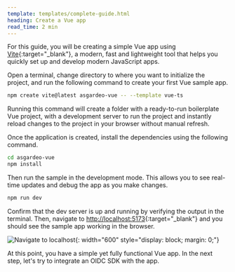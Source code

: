 ```yaml
---
template: templates/complete-guide.html
heading: Create a Vue app
read_time: 2 min
---
```


For this guide, you will be creating a simple Vue app using [Vite](https://vitejs.dev/){:target="_blank"}, a modern, fast and lightweight tool that helps you quickly set up and develop modern JavaScript apps.

Open a terminal, change directory to where you want to initialize the project, and run the following command to create your first Vue sample app.


```bash
npm create vite@latest asgardeo-vue -- --template vue-ts
```

Running this command will create a folder with a ready-to-run boilerplate Vue project, with a development server to run the project and instantly reload changes to the project in your browser without manual refresh.

Once the application is created, install the dependencies using the following command.

```bash
cd asgardeo-vue
npm install
```

Then run the sample in the development mode. This allows you to see real-time updates and debug the app as you make changes.

```bash
npm run dev
```

Confirm that the dev server is up and running by verifying the output in the terminal. Then, navigate to [http://localhost:5173](http://localhost:5173){:target="_blank"} and you should see the sample app working in the browser.

![Navigate to localhost]({{base_path}}/complete-guides/vue/assets/img/image6.png){: width="600" style="display: block; margin: 0;"}

At this point, you have a simple yet fully functional Vue app. In the next step, let's try to integrate an OIDC SDK with the app.
